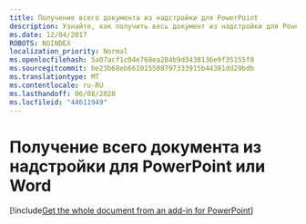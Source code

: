 ```yaml
---
title: Получение всего документа из надстройки для PowerPoint
description: Узнайте, как получить весь документ из надстройки для PowerPoint или Word.
ms.date: 12/04/2017
ROBOTS: NOINDEX
localization_priority: Normal
ms.openlocfilehash: 5a07acf1c04e768ea284b9d3438136e9f35155f0
ms.sourcegitcommit: be23b68eb661015508797333915b44381dd29bdb
ms.translationtype: MT
ms.contentlocale: ru-RU
ms.lasthandoff: 06/08/2020
ms.locfileid: "44611949"
---
```

# <a name="get-the-whole-document-from-an-add-in-for-powerpoint-or-word"></a>Получение всего документа из надстройки для PowerPoint или Word

[!include[Get the whole document from an add-in for PowerPoint](../includes/file-get-the-whole-document-from-an-add-in-for-powerpoint-or-word.md)]
